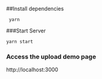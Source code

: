  

##Install dependencies

```
 yarn 
```

###Start Server

```
yarn start
```


### Access the upload demo page

http://localhost:3000